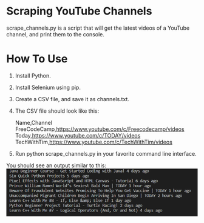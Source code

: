# Scraping YouTube Channels

scrape_channels.py is a script that will get the latest videos of a YouTube channel, and print them to the console.

# How To Use

1. Install Python.

2. Install Selenium using pip.

3. Create a CSV file, and save it as channels.txt.

4. The CSV file should look like this:

   Name,Channel
   FreeCodeCamp,https://www.youtube.com/c/Freecodecamp/videos
   Today,https://www.youtube.com/c/TODAY/videos
   TechWithTim,https://www.youtube.com/c/TechWithTim/videos

5. Run python scrape_channels.py in your favorite command line interface.

You should see an output similar to this:
![Example Output](https://github.com/sciand6/python-youtube-web-scraper/blob/main/example_output.png?raw=true)
